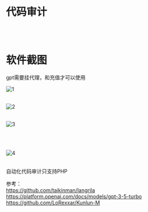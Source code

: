 # 代码审计

<br>
<br>

# 软件截图

gpt需要挂代理，和充值才可以使用
<br>

![1](https://github.com/yuag/Code-audit/assets/34123873/778647f1-b151-4e60-8294-27491e2aa48f)
<br>
<br>

![2](https://github.com/yuag/Code-audit/assets/34123873/95920238-e0ad-4911-abc6-984e1c26b3f4)
<br>
<br>

![3](https://github.com/yuag/Code-audit/assets/34123873/9bfe9e2f-a4ae-4604-a2cd-d53a473f7661)

<br>
<br>

![4](https://github.com/yuag/Code-audit/assets/34123873/61115cff-3682-4a39-b26a-7a5229c4b4a7)
<br>
<br>



自动化代码审计只支持PHP





参考：<br>
https://github.com/taikinman/langrila
<br>
https://platform.openai.com/docs/models/gpt-3-5-turbo 
<br>
https://github.com/LoRexxar/Kunlun-M
